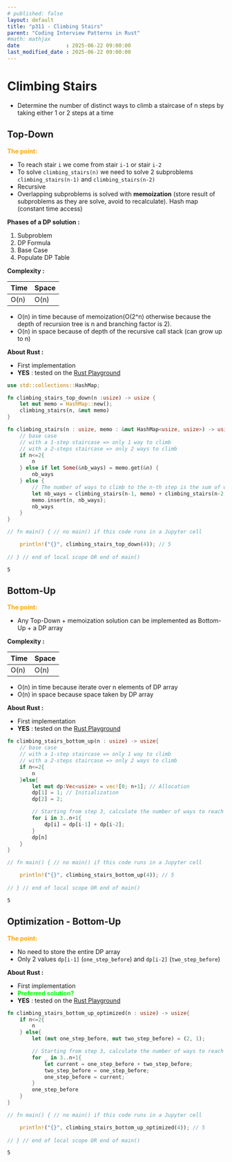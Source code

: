 ```yaml
---
# published: false
layout: default
title: "p311 - Climbing Stairs"
parent: "Coding Interview Patterns in Rust"
#math: mathjax
date               : 2025-06-22 09:00:00
last_modified_date : 2025-06-22 09:00:00
---
```


# Climbing Stairs

* Determine the number of distinct ways to climb a staircase of n steps by taking either 1 or 2 steps at a time

## Top-Down

<span style="color:orange"><b>The point:</b></span>

* To reach stair `i` we come from stair `i-1` or stair ``i-2``
* To solve `climbing_stairs(n)` we need to solve 2 subproblems `climbing_stairs(n-1)` and `climbing_stairs(n-2)`
* Recursive
* Overlapping subproblems is solved with **memoization** (store result of subproblems as they are solve, avoid to recalculate). Hash map (constant time access)




**Phases of a DP solution :**
1. Subproblem
1. DP Formula
1. Base Case
1. Populate DP Table




**Complexity :**

| Time           | Space     |
|----------------|-----------|
| O(n)         | O(n)      |

* O(n) in time because of memoization(O(2^n) otherwise because the depth of recursion tree is n and branching factor is 2). 
* O(n) in space because of depth of the recursive call stack (can grow up to n)


**About Rust :**
* First implementation
* **YES** : tested on the [Rust Playground](https://play.rust-lang.org/)







<!-- <span style="color:red"><b>TODO : </b></span> 
* Add comments in code -->


<!-- * <span style="color:lime"><b>Preferred solution?</b></span>      -->




```rust
use std::collections::HashMap;

fn climbing_stairs_top_down(n :usize) -> usize {
    let mut memo = HashMap::new();
    climbing_stairs(n, &mut memo)
}

fn climbing_stairs(n : usize, memo : &mut HashMap<usize, usize>) -> usize{
    // base case 
    // with a 1-step staircase => only 1 way to climb
    // with a 2-steps staircase => only 2 ways to climb
    if n<=2{
        n
    } else if let Some(&nb_ways) = memo.get(&n) {    
        nb_ways
    } else {
        // The number of ways to climb to the n-th step is the sum of ways to reach n-1 and n-2
        let nb_ways = climbing_stairs(n-1, memo) + climbing_stairs(n-2, memo);
        memo.insert(n, nb_ways);
        nb_ways
    }
}

// fn main() { // no main() if this code runs in a Jupyter cell

    println!("{}", climbing_stairs_top_down(4)); // 5
    
// } // end of local scope OR end of main()
```

    5


## Bottom-Up

<span style="color:orange"><b>The point:</b></span>

* Any Top-Down + memoization solution can be implemented as Bottom-Up + a DP array

**Complexity :**

| Time         | Space     |
|--------------|-----------|
| O(n)         | O(n)      |

* O(n) in time because iterate over n elements of DP array
* O(n) in space because space taken by DP array


**About Rust :**
* First implementation
* **YES** : tested on the [Rust Playground](https://play.rust-lang.org/)





```rust
fn climbing_stairs_bottom_up(n : usize) -> usize{
    // base case 
    // with a 1-step staircase => only 1 way to climb
    // with a 2-steps staircase => only 2 ways to climb
    if n<=2{
        n
    }else{
        let mut dp:Vec<usize> = vec![0; n+1]; // Allocation
        dp[1] = 1; // Initialization
        dp[2] = 2;

        // Starting from step 3, calculate the number of ways to reach each step until n-th
        for i in 3..n+1{
            dp[i] = dp[i-1] + dp[i-2];
        }
        dp[n]
    }
}

// fn main() { // no main() if this code runs in a Jupyter cell

    println!("{}", climbing_stairs_bottom_up(4)); // 5
    
// } // end of local scope OR end of main()
```

    5


## Optimization - Bottom-Up 

<span style="color:orange"><b>The point:</b></span>

* No need to store the entire DP array 
* Only 2 values `dp[i-1]` (`one_step_before`) and `dp[i-2]` (`two_step_before`)

**About Rust :**
* First implementation
* <span style="color:lime"><b>Preferred solution?</b></span>     
* **YES** : tested on the [Rust Playground](https://play.rust-lang.org/)




```rust
fn climbing_stairs_bottom_up_optimized(n : usize) -> usize{
    if n<=2{
        n
    } else{
        let (mut one_step_before, mut two_step_before) = (2, 1);

        // Starting from step 3, calculate the number of ways to reach each step until n-th
        for _ in 3..n+1{
            let current = one_step_before + two_step_before;
            two_step_before = one_step_before;
            one_step_before = current;
        }
        one_step_before
    }
}

// fn main() { // no main() if this code runs in a Jupyter cell

    println!("{}", climbing_stairs_bottom_up_optimized(4)); // 5
    
// } // end of local scope OR end of main()
```

    5

